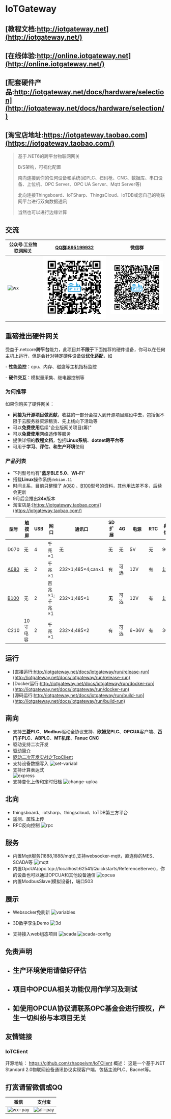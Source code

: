 # IoTGateway

## [教程文档:http://iotgateway.net](http://iotgateway.net/)
## [在线体验:http://online.iotgateway.net](http://online.iotgateway.net/)

## [配套硬件产品:http://iotgateway.net/docs/hardware/selection](http://iotgateway.net/docs/hardware/selection/)

## [淘宝店地址:https://iotgateway.taobao.com](https://iotgateway.taobao.com/)


> 基于.NET6的跨平台物联网网关
> 
> B/S架构，可视化配置
> 
> 南向连接到你的任何设备和系统(如PLC、扫码枪、CNC、数据库、串口设备、上位机、OPC Server、OPC UA Server、Mqtt Server等)
> 
> 北向连接Thingsboard、IoTSharp、ThingsCloud、IoTDB或您自己的物联网平台进行双向数据通讯
> 
> 当然也可以进行边缘计算
>
## 交流

| 公众号:工业物联网网关 |    [QQ群:895199932](https://jq.qq.com/?_wv=1027&k=mus0CV0W)  | 微信群 |
| ------ | ---- | ---- |
| ![wx](./images/wx.jpg) | ![qq](./images/qq.png) | ![qq](./images/wxgroup.png) |

## 重磅推出硬件网关

受益于.netcore**跨平台**能力，此项目并**不限于**下面推荐的硬件设备，你可以在任何主机上运行，但是会针对特定硬件设备做**优化适配**，如

\- **性能监控**：cpu、内存、磁盘等主机指标监控

\- **硬件交互**：模拟量采集、继电器控制等

### 为何推荐

如果你购买了硬件网关：

- **间接为开源项目做贡献**，收益的一部分会投入到开源项目建设中去，包括但不限于云服务器资源租赁、先上线向下活动等
- 可以**免费使用**后续"企业版网关项目(筹)"
- 可以**免费使用**网络透传等服务
- 提供详细的**教程文档**，包括**Linux系统**、**dotnet跨平台等**
- 可用于**学习、评估、和生产环境**使用

### 产品列表

- 下列型号均有"**蓝牙BLE 5.0**、**Wi-Fi**"
- 搭载**Linux**操作系统```debian.11```
- 时间关系，目前只整理了 [A080](http://iotgateway.net/docs/hardware/A080/introduction) 、[B100](http://iotgateway.net/docs/hardware/B100/introduction)型号的资料，其他用法差不多，后续会更新
- 9月后会推出**24v**版本
- 淘宝店是:[https://iotgateway.taobao.com/](https://iotgateway.taobao.com/)

| 型号                                                         | 触摸屏   | USB  | 网口          | 通讯口            | SD扩展 | 4G   | 电源  | RTC  | 典型价格                                                     | 其他接口                                          |
| ------------------------------------------------------------ | -------- | ---- | ------------- | ----------------- | ------ | ---- | ----- | ---- | ------------------------------------------------------------ | ------------------------------------------------- |
| D070                                                         | 无       | 4    | 千兆×1        | 无                | 无     | 无   | 5V    | 无   | 900                                                          |                                                   |
| [A080](http://iotgateway.net/docs/hardware/A080/introduction) | 无       | 2    | 千兆×1        | 232×1;485×4;can×1 | 有     | 可选 | 12V   | 有   | [1200](https://item.taobao.com/item.htm?spm=a1z10.1-c.w4004-13769403149.4.67fb40c29fW8sO&id=679535257919) | 蜂鸣器x1                                          |
| [B100](http://iotgateway.net/docs/hardware/B100/introduction) | 无       | 2    | 百兆×1;千兆×1 | 232×1;485×1       | **无** | 可选 | 12V   | 有   | [1350](https://item.taobao.com/item.htm?spm=a1z10.1-c.w4004-13769403149.2.487440c2LpWLE0&id=679174732349) | ADCx3;DIx2;DIOx1;单刀双置继电器x1;按键x1;蜂鸣器x1 |
| C210                                                         | 10寸电容 | 2    | 千兆×1        | 232×4;485×2       | 有     | 可选 | 6~36V | 有   | 3050                                                         |                                                   |

## 运行

- [直接运行:http://iotgateway.net/docs/iotgateway/run/release-run](http://iotgateway.net/docs/iotgateway/run/release-run)
- [Docker运行:http://iotgateway.net/docs/iotgateway/run/docker-run](http://iotgateway.net/docs/iotgateway/run/docker-run)
- [源码运行:http://iotgateway.net/docs/iotgateway/run/build-run](http://iotgateway.net/docs/iotgateway/run/build-run)

## 南向
- 支持**三菱PLC**、**Modbus**驱动全协议支持、**欧姆龙PLC**、**OPCUA**客户端、**西门子PLC**、**ABPLC**、**MT机床**、**Fanuc CNC**
- 驱动支持二次开发
- [驱动简介](http://iotgateway.net/docs/iotgateway/driver/drvier)
- [驱动二次开发实战之TcpClient](http://iotgateway.net/docs/iotgateway/driver/tcpclient)
- 支持设备数据写入
  ![set-variabl](./images/set-variable.png)  
- 支持计算表达式  
  ![express](./images/express.png)
- 支持变化上传和定时归档
  ![change-uploa](./images/change-upload.png)
  

## 北向
- thingsboard、iotsharp、thingscloud、IoTDB第三方平台
- 遥测、属性上传
- RPC反向控制
  ![rpc](./images/rpc.gif)

## 服务
- 内置Mqtt服务(1888,1888/mqtt),支持websocker-mqtt，直连你的MES、SCADA等
  ![mqtt](./images/mqtt.png)
- 内置OpcUA(opc.tcp://localhost:62541/Quickstarts/ReferenceServer)，你的设备也可以通过OPCUA和其他设备通信
  ![opcua](./images/opcua.png)
- 内置ModbusSlave(模拟设备)，端口503

## 展示
- Websocker免刷新
![variables](./images/variables.gif)

- 3D数字孪生Demo
  ![3d](./images/3d.gif)
  
- 支持接入web组态项目
![scada](./images/scada.gif)
![scada-config](./images/scada-config.png)

## 免责声明
- ## 生产环境使用请做好评估
- ## 项目中OPCUA相关功能仅用作学习及测试
- ## 如使用OPCUA协议请联系OPC基金会进行授权，产生一切纠纷与本项目无关

## 友情链接
### IoTClient
开源地址：
https://github.com/zhaopeiym/IoTClient
概述：
这是一个基于.NET Standard 2.0物联网设备通讯协议实现客户端，包括主流PLC、Bacnet等。

## 打赏请留微信或QQ

|  微信 | 支付宝 |
| ----- | ---- |
| ![wx-pay](./images/wx-pay.jpg) | ![ali-pay](./images/ali-pay.png) |
